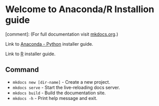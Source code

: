 
# Welcome to Anaconda/R Installion guide

[comment]:  (For full documentation visit [mkdocs.org](https://www.mkdocs.org).)

Link to [Anaconda - Python](/Python/) installer guide.

Link to [R](/R/) installer guide.

## Command

* `mkdocs new [dir-name]` - Create a new project.
* `mkdocs serve` - Start the live-reloading docs server.
* `mkdocs build` - Build the documentation site.
* `mkdocs -h` - Print help message and exit.

